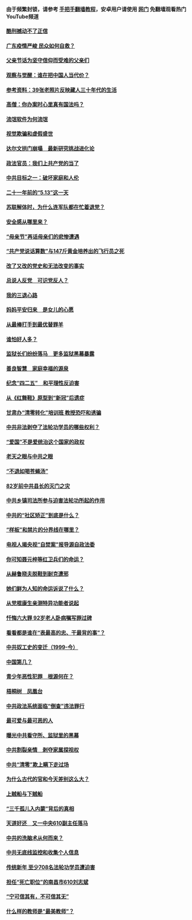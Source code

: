 #### 由于频繁封锁，请参考 [手把手翻墙教程](https://github.com/gfw-breaker/guides/wiki/)，安卓用户请使用 [网门](https://github.com/gfw-breaker/nogfw/blob/master/dl.md?t=06261101) 免翻墙观看热门YouTube频道 

#### [酷刑撼动不了正信](../pages/19/427414.md?t=06261101) 

#### [广东疫情严峻 民众如何自救？](../pages/19/427311.md?t=06261101) 

#### [父亲节话为坚守信仰而受难的父亲们](../pages/19/427033.md?t=06261101) 

#### [观察与觉醒：谁在把中国人当代价？](../pages/19/426987.md?t=06261101) 

#### [参考资料：39张老照片反映藏人三十年代的生活](../pages/19/426471.md?t=06261101) 

#### [高僧：你办案时心里真有国法吗？](../pages/19/426530.md?t=06261101) 

#### [流氓软件为何流氓](../pages/19/426531.md?t=06261101) 

#### [视觉欺骗和虚假盛世](../pages/19/426443.md?t=06261101) 

#### [达尔文拱门崩塌　最新研究挑战进化论](../pages/19/426009.md?t=06261101) 

#### [政法官员：我们上共产党的当了](../pages/19/425351.md?t=06261101) 

#### [中共目标之一：破坏家庭和人伦](../pages/19/424454.md?t=06261101) 

#### [二十一年前的“5.13”这一天](../pages/19/424814.md?t=06261101) 

#### [苏联解体时，为什么连军队都在忙着退党？](../pages/19/424335.md?t=06261101) 

#### [安全感从哪里来？](../pages/19/424336.md?t=06261101) 

#### [“母亲节”再话母亲们的悲惨遭遇](../pages/19/424234.md?t=06261101) 

#### [“共产党说话算数”与147斤黄金培养出的飞行员之死](../pages/19/424115.md?t=06261101) 

#### [改了又改的党史和无法改变的事实](../pages/19/424037.md?t=06261101) 

#### [总说人反党　可识党反人？](../pages/19/423820.md?t=06261101) 

#### [我的三退心路](../pages/19/423876.md?t=06261101) 

#### [妈妈平安归来　是女儿的心愿](../pages/19/423947.md?t=06261101) 

#### [从最棒打手到最优替罪羊](../pages/19/423819.md?t=06261101) 

#### [谁怕好人多？](../pages/19/423774.md?t=06261101) 

#### [监狱长们纷纷落马　更多监狱黑幕暴露](../pages/19/423787.md?t=06261101) 

#### [善良智慧　家庭幸福的源泉](../pages/19/423632.md?t=06261101) 

#### [纪念“四二五”　和平理性反迫害](../pages/19/423660.md?t=06261101) 

#### [从《红舞鞋》原型到“新冠”后遗症](../pages/19/423509.md?t=06261101) 

#### [甘肃办“清零转化”培训班 教授恐吓和诱骗](../pages/19/423498.md?t=06261101) 

#### [中共非法剥夺了法轮功学员的哪些权利？](../pages/19/423392.md?t=06261101) 

#### [“爱国”不是爱统治这个国家的政权](../pages/19/423029.md?t=06261101) 

#### [老天之眼与中共之眼](../pages/19/423378.md?t=06261101) 

#### [“不退如喝苍蝇汤”](../pages/19/423287.md?t=06261101) 

#### [82岁前中共县长的灭门之灾](../pages/19/423055.md?t=06261101) 

#### [中共乡镇司法所参与迫害法轮功所起的作用](../pages/19/423064.md?t=06261101) 

#### [中共的“社区矫正”到底是什么？](../pages/19/422870.md?t=06261101) 

#### [“样板”和禁片的分界线在哪里？](../pages/19/422704.md?t=06261101) 

#### [电视人揭央视“自焚案”报导源自政法委](../pages/19/422770.md?t=06261101) 

#### [你可知聂元梓等红卫兵们的命运？](../pages/19/422848.md?t=06261101) 

#### [从赫鲁晓夫脱鞋到耐克遭邪](../pages/19/422826.md?t=06261101) 

#### [她们鲜为人知的命运诉说了什么？](../pages/19/422754.md?t=06261101) 

#### [从党棍康生亲测特异功能者说起](../pages/19/422657.md?t=06261101) 

#### [忏悔六大罪 92岁老人卧病嘱写罪过碑](../pages/19/422750.md?t=06261101) 

#### [看看都是谁在“表最高的忠、干最背的事”？](../pages/19/422703.md?t=06261101) 

#### [中共奴工史的变迁（1999-今）](../pages/19/422656.md?t=06261101) 

#### [中国第几？](../pages/19/422496.md?t=06261101) 

#### [青少年恶性犯罪　根源何在？](../pages/19/422449.md?t=06261101) 

#### [梧桐树　凤凰台](../pages/19/422442.md?t=06261101) 

#### [中共政法系统面临“倒查”违法罪行](../pages/19/422497.md?t=06261101) 

#### [最可爱与最可恶的人](../pages/19/422448.md?t=06261101) 

#### [曝光中共看守所、监狱里的黑幕](../pages/19/422390.md?t=06261101) 

#### [中共割裂亲情　剥夺家属探视权](../pages/19/422364.md?t=06261101) 

#### [中共“清零”欺上瞒下走过场](../pages/19/422306.md?t=06261101) 

#### [为什么古代的官和今天差别这么大？](../pages/19/422228.md?t=06261101) 

#### [上贼船与下贼船](../pages/19/422276.md?t=06261101) 

#### [“三千孤儿入内蒙”背后的真相](../pages/19/422229.md?t=06261101) 

#### [天道好还　又一中央610副主任落马](../pages/19/422155.md?t=06261101) 

#### [中共的洗脑术从何而来？](../pages/19/422154.md?t=06261101) 

#### [中共无底线监控和收集个人信息](../pages/19/422039.md?t=06261101) 

#### [传统新年 至少708名法轮功学员遭迫害](../pages/19/421946.md?t=06261101) 

#### [担任“死亡职位”的南昌市610刘志斌](../pages/19/421957.md?t=06261101) 

#### [“宁可信其有，不可信其无”](../pages/19/421691.md?t=06261101) 

#### [什么样的教师是“最美教师”？](../pages/19/421755.md?t=06261101) 

